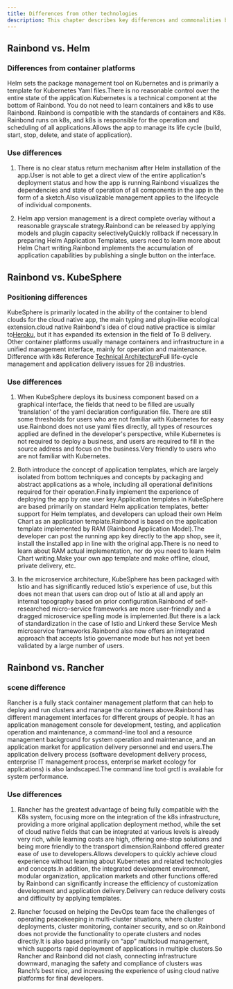 ```yaml
---
title: Differences from other technologies
description: This chapter describes key differences and commonalities between Rainbond and other products/technologies.
---
```


## Rainbond vs. Helm

### Differences from container platforms

Helm sets the package management tool on Kubernetes and is primarily a template for Kubernetes Yaml files.There is no reasonable control over the entire state of the application.Kubernetes is a technical component at the bottom of Rainbond. You do not need to learn containers and k8s to use Rainbond. Rainbond is compatible with the standards of containers and K8s. Rainbond runs on k8s, and k8s is responsible for the operation and scheduling of all applications.Allows the app to manage its life cycle (build, start, stop, delete, and state of application).

### Use differences

1. There is no clear status return mechanism after Helm installation of the app.User is not able to get a direct view of the entire application's deployment status and how the app is running.Rainbond visualizes the dependencies and state of operation of all components in the app in the form of a sketch.Also visualizable management applies to the lifecycle of individual components.

2. Helm app version management is a direct complete overlay without a reasonable grayscale strategy.Rainbond can be released by applying models and plugin capacity selectivelyQuickly rollback if necessary.In preparing Helm Application Templates, users need to learn more about Helm Chart writing.Rainbond implements the accumulation of application capabilities by publishing a single button on the interface.

## Rainbond vs. KubeSphere

### Positioning differences

KubeSphere is primarily located in the ability of the container to blend clouds for the cloud native app, the main typing and plugin-like ecological extension.cloud native Rainbond's idea of cloud native practice is similar to[Heroku](https://www.heroku.com/), but it has expanded its extension in the field of To B delivery. Other container platforms usually manage containers and infrastructure in a unified management interface, mainly for operation and maintenance. Difference with k8s Reference [Technical Architecture](/docs/quick-start/architecture/)Full life-cycle management and application delivery issues for 2B industries.

### Use differences

1. When KubeSphere deploys its business component based on a graphical interface, the fields that need to be filled are usually 'translation' of the yaml declaration configuration file. There are still some thresholds for users who are not familiar with Kubernetes for easy use.Rainbond does not use yaml files directly, all types of resources applied are defined in the developer's perspective, while Kubernetes is not required to deploy a business, and users are required to fill in the source address and focus on the business.Very friendly to users who are not familiar with Kubernetes.

2. Both introduce the concept of application templates, which are largely isolated from bottom techniques and concepts by packaging and abstract applications as a whole, including all operational definitions required for their operation.Finally implement the experience of deploying the app by one user key.Application templates in KubeSphere are based primarily on standard Helm application templates, better support for Helm templates, and developers can upload their own Helm Chart as an application template.Rainbond is based on the application template implemented by RAM (Rainbond Application Model).The developer can post the running app key directly to the app shop, see it, install the installed app in line with the original app.There is no need to learn about RAM actual implementation, nor do you need to learn Helm Chart writing.Make your own app template and make offline, cloud, private delivery, etc.

3. In the microservice architecture, KubeSphere has been packaged with Istio and has significantly reduced Istio's experience of use, but this does not mean that users can drop out of Istio at all and apply an internal topography based on prior configuration.Rainbond of self-researched micro-service frameworks are more user-friendly and a dragged microservice spelling mode is implemented.But there is a lack of standardization in the case of Istio and Linkerd these Service Mesh microservice frameworks.Rainbond also now offers an integrated approach that accepts Istio governance mode but has not yet been validated by a large number of users.

## Rainbond vs. Rancher

### scene difference

Rancher is a fully stack container management platform that can help to deploy and run clusters and manage the containers above.Rainbond has different management interfaces for different groups of people. It has an application management console for development, testing, and application operation and maintenance, a command-line tool and a resource management background for system operation and maintenance, and an application market for application delivery personnel and end users.The application delivery process (software development delivery process, enterprise IT management process, enterprise market ecology for applications) is also landscaped.The command line tool grctl is available for system performance.

### Use differences

1. Rancher has the greatest advantage of being fully compatible with the K8s system, focusing more on the integration of the k8s infrastructure, providing a more original application deployment method, while the set of cloud native fields that can be integrated at various levels is already very rich, while learning costs are high, offering one-stop solutions and being more friendly to the transport dimension.Rainbond offered greater ease of use to developers.Allows developers to quickly achieve cloud experience without learning about Kubernetes and related technologies and concepts.In addition, the integrated development environment, modular organization, application markets and other functions offered by Rainbond can significantly increase the efficiency of customization development and application delivery.Delivery can reduce delivery costs and difficulty by applying templates.

2. Rancher focused on helping the DevOps team face the challenges of operating peacekeeping in multi-cluster situations, where cluster deployments, cluster monitoring, container security, and so on.Rainbond does not provide the functionality to operate clusters and nodes directly.It is also based primarily on “app” multicloud management, which supports rapid deployment of applications in multiple clusters.So Rancher and Rainbond did not clash, connecting infrastructure downward, managing the safety and compliance of clusters was Ranch’s best nice, and increasing the experience of using cloud native platforms for final developers.

